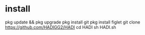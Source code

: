 # install
pkg update && pkg upgrade
pkg install git
pkg install figlet
git clone https://github.com/HADIGG2/HADI
cd HADI
sh HADI.sh

